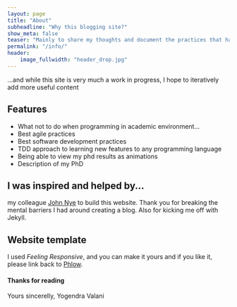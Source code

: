 ```yaml
---
layout: page
title: "About"
subheadline: "Why this blogging site?"
show_meta: false
teaser: "Mainly to share my thoughts and document the practices that have helped/hindered me along the way... "
permalink: "/info/"
header:
    image_fullwidth: "header_drop.jpg"
---
```


...and while this site is very much a work in progress, I hope to iteratively add more useful content

## Features

* What not to do when programming in academic environment...
* Best agile practices
* Best software development practices
* TDD approach to learning new features to any programming language
* Being able to view my phd results as animations
* Description of my PhD


## I was inspired and helped by...

my colleague [John Nye][8] to build this website. Thank you for breaking the mental barriers I had around creating a blog.
Also for kicking me off with Jekyll.

## Website template

I used *Feeling Responsive*, and you can make it yours and if you like it, please link back to <a href="http://phlow.de/">Phlow</a>.

#### Thanks for reading

Yours sincerelly, Yogendra Valani


 [1]: http://mademistakes.com/about/
 [2]: http://mademistakes.com/work/jekyll-themes/
 [3]: http://automattic.com/
 [4]: http://alistapart.com/
 [5]: http://www.smashingmagazine.com/
 [6]: https://github.com/
 [7]: http://sauer.io
 [8]: http://jnye.co
 [9]: #
 [10]: #
